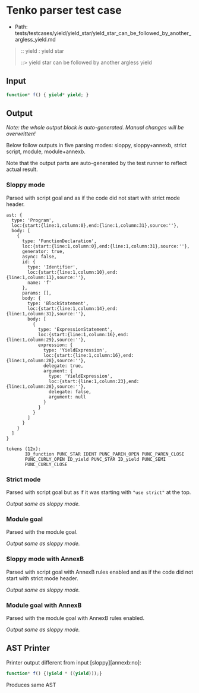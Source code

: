 # Tenko parser test case

- Path: tests/testcases/yield/yield_star/yield_star_can_be_followed_by_another_argless_yield.md

> :: yield : yield star
>
> ::> yield star can be followed by another argless yield

## Input

`````js
function* f() { yield* yield; }
`````

## Output

_Note: the whole output block is auto-generated. Manual changes will be overwritten!_

Below follow outputs in five parsing modes: sloppy, sloppy+annexb, strict script, module, module+annexb.

Note that the output parts are auto-generated by the test runner to reflect actual result.

### Sloppy mode

Parsed with script goal and as if the code did not start with strict mode header.

`````
ast: {
  type: 'Program',
  loc:{start:{line:1,column:0},end:{line:1,column:31},source:''},
  body: [
    {
      type: 'FunctionDeclaration',
      loc:{start:{line:1,column:0},end:{line:1,column:31},source:''},
      generator: true,
      async: false,
      id: {
        type: 'Identifier',
        loc:{start:{line:1,column:10},end:{line:1,column:11},source:''},
        name: 'f'
      },
      params: [],
      body: {
        type: 'BlockStatement',
        loc:{start:{line:1,column:14},end:{line:1,column:31},source:''},
        body: [
          {
            type: 'ExpressionStatement',
            loc:{start:{line:1,column:16},end:{line:1,column:29},source:''},
            expression: {
              type: 'YieldExpression',
              loc:{start:{line:1,column:16},end:{line:1,column:28},source:''},
              delegate: true,
              argument: {
                type: 'YieldExpression',
                loc:{start:{line:1,column:23},end:{line:1,column:28},source:''},
                delegate: false,
                argument: null
              }
            }
          }
        ]
      }
    }
  ]
}

tokens (12x):
       ID_function PUNC_STAR IDENT PUNC_PAREN_OPEN PUNC_PAREN_CLOSE
       PUNC_CURLY_OPEN ID_yield PUNC_STAR ID_yield PUNC_SEMI
       PUNC_CURLY_CLOSE
`````

### Strict mode

Parsed with script goal but as if it was starting with `"use strict"` at the top.

_Output same as sloppy mode._

### Module goal

Parsed with the module goal.

_Output same as sloppy mode._

### Sloppy mode with AnnexB

Parsed with script goal with AnnexB rules enabled and as if the code did not start with strict mode header.

_Output same as sloppy mode._

### Module goal with AnnexB

Parsed with the module goal with AnnexB rules enabled.

_Output same as sloppy mode._

## AST Printer

Printer output different from input [sloppy][annexb:no]:

````js
function* f() {(yield * ((yield)));}
````

Produces same AST
